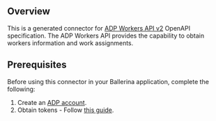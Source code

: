 ## Overview
This is a generated connector for [ADP Workers API v2](https://developers.adp.com/articles/api/workers-v2-api) OpenAPI specification.
The ADP Workers API provides the capability to obtain workers information and work assignments.

## Prerequisites
Before using this connector in your Ballerina application, complete the following:
1. Create an [ADP account](https://accounts.logme.in/registration.aspx). 
2. Obtain tokens - Follow [this guide](https://developers.adp.com/articles/guide/auth-process-data-conn-request-access-token).
